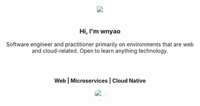 <div align="center">
  <img src="https://external-preview.redd.it/rnM6puxUUUNtpvi7hbgWEW-bYnoFrMAx2CTFagCyA5Q.png?format=pjpg&auto=webp&s=a25e5377e65a35aa6f3f1bd43a194b5bd4bc5ac4" />
</div>

<br />

<div align="center">
   <h3>Hi, I'm wnyao </h3>
</div>

<div align="center">
  <p>
    Software engineer and practitioner primarily on environments that are web and cloud-related. Open to learn anything technology.
  </p>
</div>

<br/>
<br/>
 
<p align="center">
  <b> Web | Microservices | Cloud Native </b>
</p>

<p align="center">
  <a href="https://linktr.ee/wnyao">
    <img height="30" style="border-radius: 20px;" src="https://d1fdloi71mui9q.cloudfront.net/HwrgaarzTEOljjhlbkV5_Ag7K55YMvWAE9Ul4">
  </a>
</p>

<br />
